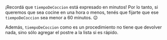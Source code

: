 ¡Recordá que `tiempoDeCoccion` está expresado en minutos! Por lo tanto, si queremos que sea cocine en una hora o menos, tenés que fijarte que ese `tiempoDeCoccion` sea menor a 60 minutos. :wink:

Además, `tiempoDeCoccion` como es un procedimiento no tiene que devolver nada, sino sólo agregar el postre a la lista si es rápido. 